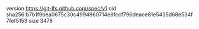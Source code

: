 version https://git-lfs.github.com/spec/v1
oid sha256:b7b1f9bea0675c30c4994960714e8fccf796deace81e5435d68e534f7fef5153
size 3478
